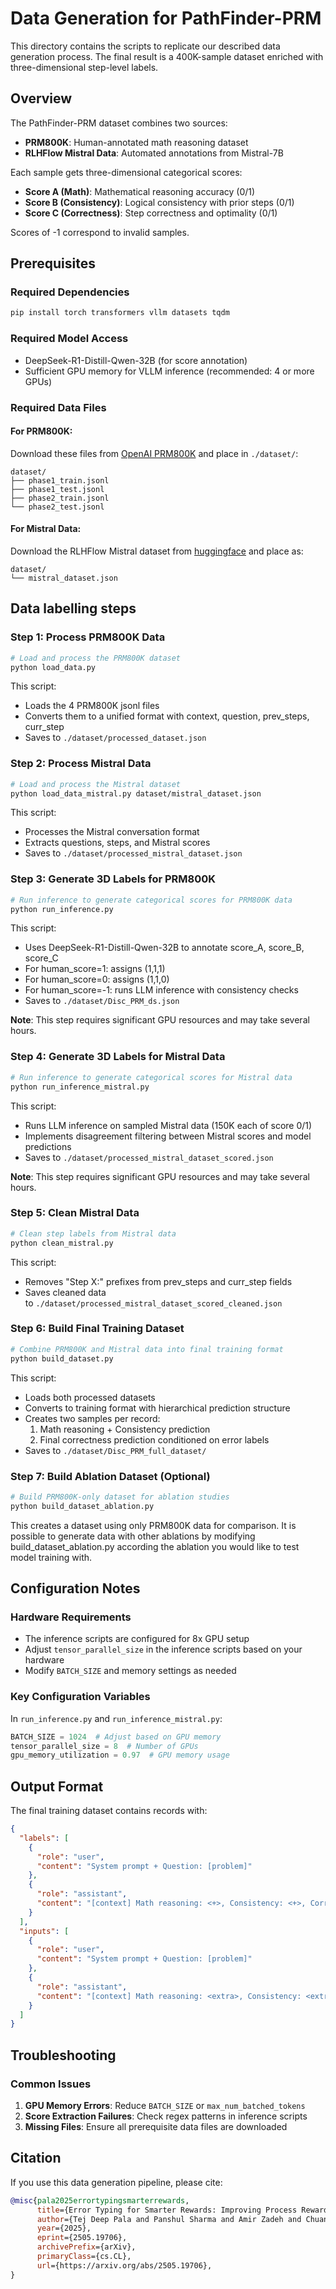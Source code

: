 # Data Generation for PathFinder-PRM

This directory contains the scripts to replicate our described data generation process. The final result is a 400K-sample dataset enriched with three-dimensional step-level labels.

## Overview

The PathFinder-PRM dataset combines two sources:

- **PRM800K**: Human-annotated math reasoning dataset 
- **RLHFlow Mistral Data**: Automated annotations from Mistral-7B

Each sample gets three-dimensional categorical scores:

- **Score A (Math)**: Mathematical reasoning accuracy (0/1)
- **Score B (Consistency)**: Logical consistency with prior steps (0/1)
- **Score C (Correctness)**: Step correctness and optimality (0/1)

Scores of -1 correspond to invalid samples.
## Prerequisites

### Required Dependencies

```bash
pip install torch transformers vllm datasets tqdm
```

### Required Model Access

- DeepSeek-R1-Distill-Qwen-32B (for score annotation)
- Sufficient GPU memory for VLLM inference (recommended: 4 or more GPUs)

### Required Data Files

#### For PRM800K:

Download these files from [OpenAI PRM800K](https://github.com/openai/prm800k) and place in `./dataset/`:

```
dataset/
├── phase1_train.jsonl
├── phase1_test.jsonl
├── phase2_train.jsonl
└── phase2_test.jsonl
```

#### For Mistral Data:

Download the RLHFlow Mistral dataset from [huggingface](https://huggingface.co/datasets/RLHFlow/Mistral-PRM-Data) and place as:

```
dataset/
└── mistral_dataset.json
```

## Data labelling steps

### Step 1: Process PRM800K Data

```bash
# Load and process the PRM800K dataset
python load_data.py
```

This script:

- Loads the 4 PRM800K jsonl files
- Converts them to a unified format with context, question, prev_steps, curr_step
- Saves to `./dataset/processed_dataset.json`

### Step 2: Process Mistral Data

```bash
# Load and process the Mistral dataset
python load_data_mistral.py dataset/mistral_dataset.json
```

This script:

- Processes the Mistral conversation format
- Extracts questions, steps, and Mistral scores
- Saves to `./dataset/processed_mistral_dataset.json`

### Step 3: Generate 3D Labels for PRM800K

```bash
# Run inference to generate categorical scores for PRM800K data
python run_inference.py
```

This script:

- Uses DeepSeek-R1-Distill-Qwen-32B to annotate score_A, score_B, score_C
- For human_score=1: assigns (1,1,1)
- For human_score=0: assigns (1,1,0)
- For human_score=-1: runs LLM inference with consistency checks
- Saves to `./dataset/Disc_PRM_ds.json`

**Note**: This step requires significant GPU resources and may take several hours.

### Step 4: Generate 3D Labels for Mistral Data

```bash
# Run inference to generate categorical scores for Mistral data  
python run_inference_mistral.py
```

This script:

- Runs LLM inference on sampled Mistral data (150K each of score 0/1)
- Implements disagreement filtering between Mistral scores and model predictions
- Saves to `./dataset/processed_mistral_dataset_scored.json`

**Note**: This step requires significant GPU resources and may take several hours.

### Step 5: Clean Mistral Data

```bash
# Clean step labels from Mistral data
python clean_mistral.py
```

This script:

- Removes "Step X:" prefixes from prev_steps and curr_step fields
- Saves cleaned data to `./dataset/processed_mistral_dataset_scored_cleaned.json`

### Step 6: Build Final Training Dataset

```bash
# Combine PRM800K and Mistral data into final training format
python build_dataset.py
```

This script:

- Loads both processed datasets
- Converts to training format with hierarchical prediction structure
- Creates two samples per record:
    1. Math reasoning + Consistency prediction
    2. Final correctness prediction conditioned on error labels
- Saves to `./dataset/Disc_PRM_full_dataset/`

### Step 7: Build Ablation Dataset (Optional)

```bash
# Build PRM800K-only dataset for ablation studies
python build_dataset_ablation.py  
```

This creates a dataset using only PRM800K data for comparison. It is possible to generate data with other ablations by modifying build_dataset_ablation.py according the ablation you would like to test model training with.

## Configuration Notes

### Hardware Requirements

- The inference scripts are configured for 8x GPU setup
- Adjust `tensor_parallel_size` in the inference scripts based on your hardware
- Modify `BATCH_SIZE` and memory settings as needed

### Key Configuration Variables

In `run_inference.py` and `run_inference_mistral.py`:

```python
BATCH_SIZE = 1024  # Adjust based on GPU memory
tensor_parallel_size = 8  # Number of GPUs
gpu_memory_utilization = 0.97  # GPU memory usage
```
## Output Format

The final training dataset contains records with:

```json
{
  "labels": [
    {
      "role": "user", 
      "content": "System prompt + Question: [problem]"
    },
    {
      "role": "assistant", 
      "content": "[context] Math reasoning: <+>, Consistency: <+>, Correctness: <+>"
    }
  ],
  "inputs": [
    {
      "role": "user",
      "content": "System prompt + Question: [problem]" 
    },
    {
      "role": "assistant",
      "content": "[context] Math reasoning: <extra>, Consistency: <extra>"
    }
  ]
}
```
## Troubleshooting

### Common Issues

1. **GPU Memory Errors**: Reduce `BATCH_SIZE` or `max_num_batched_tokens`
2. **Score Extraction Failures**: Check regex patterns in inference scripts
3. **Missing Files**: Ensure all prerequisite data files are downloaded

## Citation

If you use this data generation pipeline, please cite:

```bibtex
@misc{pala2025errortypingsmarterrewards,
      title={Error Typing for Smarter Rewards: Improving Process Reward Models with Error-Aware Hierarchical Supervision}, 
      author={Tej Deep Pala and Panshul Sharma and Amir Zadeh and Chuan Li and Soujanya Poria},
      year={2025},
      eprint={2505.19706},
      archivePrefix={arXiv},
      primaryClass={cs.CL},
      url={https://arxiv.org/abs/2505.19706}, 
}
```
